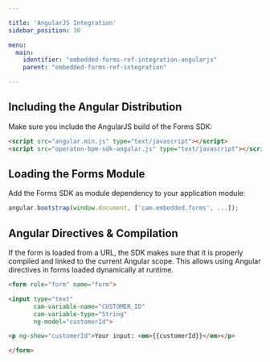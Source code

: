 ```yaml
---

title: 'AngularJS Integration'
sidebar_position: 30

menu:
  main:
    identifier: "embedded-forms-ref-integration-angularjs"
    parent: "embedded-forms-ref-integration"

---
```



## Including the Angular Distribution

Make sure you include the AngularJS build of the Forms SDK:

```html
<script src="angular.min.js" type="text/javascript"></script>
<script src="operaton-bpm-sdk-angular.js" type="text/javascript"></script>
```


## Loading the Forms Module

Add the Forms SDK as module dependency to your application
module:

```javascript
angular.bootstrap(window.document, ['cam.embedded.forms', ...]);
```


## Angular Directives & Compilation

If the form is loaded from a URL, the SDK makes sure that it is properly compiled and linked to the current Angular scope. This allows using Angular directives in forms loaded dynamically at runtime.

```html
<form role="form" name="form">

<input type="text"
       cam-variable-name="CUSTOMER_ID"
       cam-variable-type="String"
       ng-model="customerId">

<p ng-show="customerId">Your input: <em>{{customerId}}</em></p>

</form>
```
